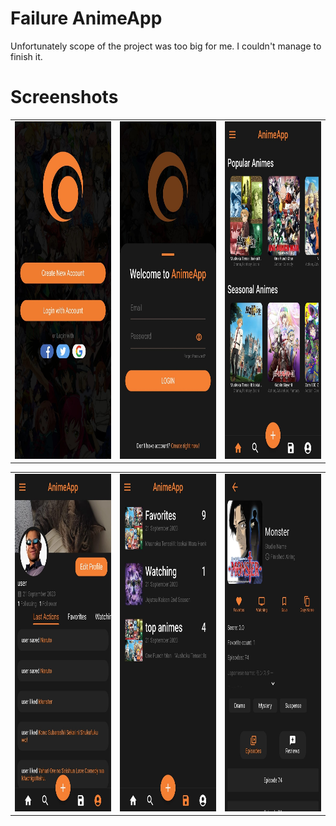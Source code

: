 <h1>Failure AnimeApp</h1>

<p>Unfortunately scope of the project was too big for me. I couldn't manage to finish it.</p>

<h1>Screenshots</h1>

<table>
  <tr>
    <td><img src="https://github.com/Keremovsky/flutter_anime_app/blob/master/project_photos/main_screen.jpeg" width="270" height="540"></td>
    <td><img src="https://github.com/Keremovsky/flutter_anime_app/blob/master/project_photos/login.jpeg" width="270" height="540"></td>
    <td><img src="https://github.com/Keremovsky/flutter_anime_app/blob/master/project_photos/home_screen.jpeg" width="270" height="540"></td>
 </table>

 <table>
  <tr>
    <td><img src="https://github.com/Keremovsky/flutter_anime_app/blob/master/project_photos/user_profile_screen.jpeg" width="270" height="540"></td>
    <td><img src="https://github.com/Keremovsky/flutter_anime_app/blob/master/project_photos/anime_lists_screen.jpeg" width="270" height="540"></td>
    <td><img src="https://github.com/Keremovsky/flutter_anime_app/blob/master/project_photos/anime_screen.jpeg" width="270" height="540"></td>
 </table>
